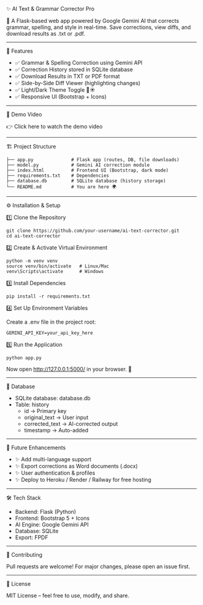 ✨ AI Text & Grammar Corrector Pro

  📝 A Flask-based web app powered by Google Gemini AI that corrects
  grammar, spelling, and style in real-time. Save corrections, view
  diffs, and download results as .txt or .pdf.

------------------------------------------------------------------------

🚀 Features

-   ✅ Grammar & Spelling Correction using Gemini API
-   ✅ Correction History stored in SQLite database
-   ✅ Download Results in TXT or PDF format
-   ✅ Side-by-Side Diff Viewer (highlighting changes)
-   ✅ Light/Dark Theme Toggle 🌙☀️
-   ✅ Responsive UI (Bootstrap + Icons)

------------------------------------------------------------------------

🎥 Demo Video

👉 Click here to watch the demo video

------------------------------------------------------------------------

🏗️ Project Structure

    ├── app.py              # Flask app (routes, DB, file downloads)
    ├── model.py            # Gemini AI correction module
    ├── index.html          # Frontend UI (Bootstrap, dark mode)
    ├── requirements.txt    # Dependencies
    ├── database.db         # SQLite database (history storage)
    └── README.md           # You are here 🌍

------------------------------------------------------------------------

⚙️ Installation & Setup

1️⃣ Clone the Repository

    git clone https://github.com/your-username/ai-text-corrector.git
    cd ai-text-corrector

2️⃣ Create & Activate Virtual Environment

    python -m venv venv
    source venv/bin/activate   # Linux/Mac
    venv\Scripts\activate      # Windows

3️⃣ Install Dependencies

    pip install -r requirements.txt

4️⃣ Set Up Environment Variables

Create a .env file in the project root:

    GEMINI_API_KEY=your_api_key_here

5️⃣ Run the Application

    python app.py

Now open http://127.0.0.1:5000/ in your browser. 🎉

------------------------------------------------------------------------

📂 Database

-   SQLite database: database.db
-   Table: history
    -   id → Primary key
    -   original_text → User input
    -   corrected_text → AI-corrected output
    -   timestamp → Auto-added

------------------------------------------------------------------------

🔮 Future Enhancements

-   ✨ Add multi-language support
-   ✨ Export corrections as Word documents (.docx)
-   ✨ User authentication & profiles
-   ✨ Deploy to Heroku / Render / Railway for free hosting

------------------------------------------------------------------------

🛠️ Tech Stack

-   Backend: Flask (Python)
-   Frontend: Bootstrap 5 + Icons
-   AI Engine: Google Gemini API
-   Database: SQLite
-   Export: FPDF

------------------------------------------------------------------------

🤝 Contributing

Pull requests are welcome! For major changes, please open an issue
first.

------------------------------------------------------------------------

📜 License

MIT License – feel free to use, modify, and share.
